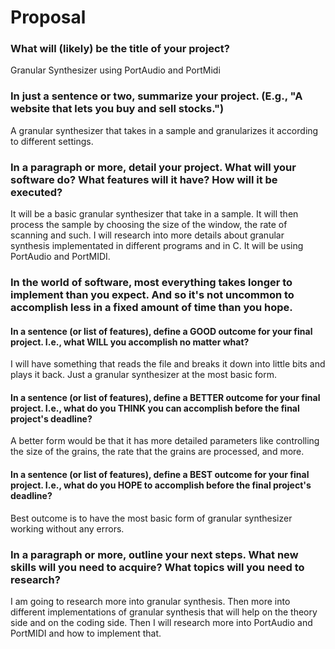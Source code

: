 # Proposal

### What will (likely) be the title of your project?

Granular Synthesizer using PortAudio and PortMidi   

### In just a sentence or two, summarize your project. (E.g., "A website that lets you buy and sell stocks.")

A granular synthesizer that takes in a sample and granularizes it according to different settings. 

### In a paragraph or more, detail your project. What will your software do? What features will it have? How will it be executed?

It will be a basic granular synthesizer that take in a sample. It will then process the sample by choosing the size of the window, the rate of scanning and such. I will research into more details about granular synthesis implementated in different programs and in C. It will be using PortAudio and PortMIDI. 

### In the world of software, most everything takes longer to implement than you expect. And so it's not uncommon to accomplish less in a fixed amount of time than you hope.

#### In a sentence (or list of features), define a GOOD outcome for your final project. I.e., what WILL you accomplish no matter what?

I will have something that reads the file and breaks it down into little bits and plays it back. Just a granular synthesizer at the most basic form. 

#### In a sentence (or list of features), define a BETTER outcome for your final project. I.e., what do you THINK you can accomplish before the final project's deadline?

A better form would be that it has more detailed parameters like controlling the size of the grains, the rate that the grains are processed, and more. 

#### In a sentence (or list of features), define a BEST outcome for your final project. I.e., what do you HOPE to accomplish before the final project's deadline?

Best outcome is to have the most basic form of granular synthesizer working without any errors. 

### In a paragraph or more, outline your next steps. What new skills will you need to acquire? What topics will you need to research?

I am going to research more into granular synthesis. Then more into different implementations of granular synthesis that will help on the theory side and on the coding side. Then I will research more into PortAudio and PortMIDI and how to implement that. 
